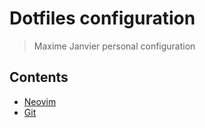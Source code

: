# Dotfiles configuration

> Maxime Janvier personal configuration

## Contents

- [Neovim](.config/nvim/)
- [Git](.gitconfig)

